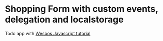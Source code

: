 # Shopping Form with custom events, delegation and localstorage

Todo app with [Wesbos Javascript tutorial](https://beginnerjavascript.com/)

